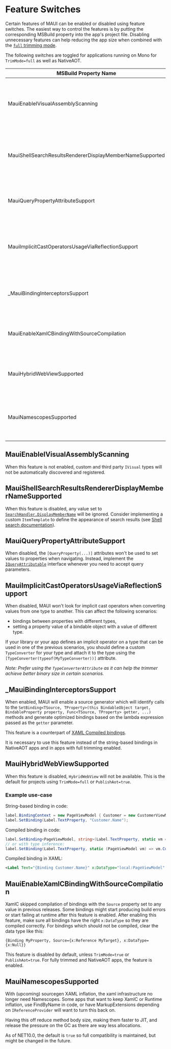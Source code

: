 # Feature Switches

Certain features of MAUI can be enabled or disabled using feature switches. The easiest way to control the features is by putting the corresponding MSBuild property into the app's project file. Disabling unnecessary features can help reducing the app size when combined with the [`full` trimming mode](https://learn.microsoft.com/dotnet/core/deploying/trimming/trimming-options).

The following switches are toggled for applications running on Mono for `TrimMode=full` as well as NativeAOT.

| MSBuild Property Name | AppContext Setting | Description |
|-|-|-|
| MauiEnableIVisualAssemblyScanning | Microsoft.Maui.RuntimeFeature.IsIVisualAssemblyScanningEnabled | When enabled, MAUI will scan assemblies for types implementing `IVisual` and for `[assembly: Visual(...)]` attributes and register these types. |
| MauiShellSearchResultsRendererDisplayMemberNameSupported | Microsoft.Maui.RuntimeFeature.IsShellSearchResultsRendererDisplayMemberNameSupported | When disabled, it is necessary to always set `ItemTemplate` of any `SearchHandler`. Displaying search results through `DisplayMemberName` will not work. |
| MauiQueryPropertyAttributeSupport | Microsoft.Maui.RuntimeFeature.IsQueryPropertyAttributeSupported | When disabled, the `[QueryProperty(...)]` attributes won't be used to set values to properties when navigating. |
| MauiImplicitCastOperatorsUsageViaReflectionSupport | Microsoft.Maui.RuntimeFeature.IsImplicitCastOperatorsUsageViaReflectionSupported | When disabled, MAUI won't look for implicit cast operators when converting values from one type to another. This feature is not trim-compatible. |
| _MauiBindingInterceptorsSupport | Microsoft.Maui.RuntimeFeature.AreBindingInterceptorsSupported | When disabled, MAUI won't intercept any calls to `SetBinding` methods and try to compile them. Enabled by default. |
| MauiEnableXamlCBindingWithSourceCompilation | Microsoft.Maui.RuntimeFeature.XamlCBindingWithSourceCompilationEnabled | When enabled, MAUI will compile all bindings, including those where the `Source` property is used. |
| MauiHybridWebViewSupported | Microsoft.Maui.RuntimeFeature.IsHybridWebViewSupported | Enables HybridWebView, which makes use of dynamic System.Text.Json serialization features |
| MauiNamescopesSupported | Microsoft.Maui.RuntimeFeature.AreNamescopesSupported | Enable supprot for Namescopes, FindByName if the application uses it, or to keep supporting runtime and XamlC XAML inflators |

## MauiEnableIVisualAssemblyScanning

When this feature is not enabled, custom and third party `IVisual` types will not be automatically discovered and registered.

## MauiShellSearchResultsRendererDisplayMemberNameSupported

When this feature is disabled, any value set to [`SearchHandler.DisplayMemberName`](https://learn.microsoft.com/dotnet/api/microsoft.maui.controls.searchhandler.displaymembername) will be ignored. Consider implementing a custom `ItemTemplate` to define the appearance of search results (see [Shell search documentation](https://learn.microsoft.com/dotnet/maui/fundamentals/shell/search#define-search-results-item-appearance)).

## MauiQueryPropertyAttributeSupport

When disabled, the `[QueryProperty(...)]` attributes won't be used to set values to properties when navigating. Instead, implement the [`IQueryAttributable`](https://learn.microsoft.com/en-us/dotnet/maui/fundamentals/shell/navigation#process-navigation-data-using-a-single-method) interface whenever you need to accept query parameters.

## MauiImplicitCastOperatorsUsageViaReflectionSupport

When disabled, MAUI won't look for implicit cast operators when converting values from one type to another. This can affect the following scenarios:
- bindings between properties with different types,
- setting a property value of a bindable object with a value of different type.

If your library or your app defines an implicit operator on a type that can be used in one of the previous scenarios, you should define a custom `TypeConverter` for your type and attach it to the type using the `[TypeConverter(typeof(MyTypeConverter))]` attribute.

_Note: Prefer using the `TypeConverterAttribute` as it can help the trimmer achieve better binary size in certain scenarios._

## _MauiBindingInterceptorsSupport

When enabled, MAUI will enable a source generator which will identify calls to the `SetBinding<TSource, TProperty>(this BindableObject target, BindableProperty property, Func<TSource, TProperty> getter, ...)` methods and generate optimized bindings based on the lambda expression passed as the `getter` parameter.

This feature is a counterpart of [XAML Compiled bindings](https://learn.microsoft.com/dotnet/maui/fundamentals/data-binding/compiled-bindings).

It is necessary to use this feature instead of the string-based bindings in NativeAOT apps and in apps with full trimming enabled.

## MauiHybridWebViewSupported

When this feature is disabled, `HybridWebView` will not be available. This is the default for projects using `TrimMode=full` or `PublishAot=true`.

### Example use-case

String-based binding in code:
```c#
label.BindingContext = new PageViewModel { Customer = new CustomerViewModel { Name = "John" } };
label.SetBinding(Label.TextProperty, "Customer.Name");
```

Compiled binding in code:
```csharp
label.SetBinding<PageViewModel, string>(Label.TextProperty, static vm => vm.Customer.Name);
// or with type inference:
label.SetBinding(Label.TextProperty, static (PageViewModel vm) => vm.Customer.Name);
```

Compiled binding in XAML:
```xml
<Label Text="{Binding Customer.Name}" x:DataType="local:PageViewModel" />
```

## MauiEnableXamlCBindingWithSourceCompilation

XamlC skipped compilation of bindings with the `Source` property set to any value in previous releases. Some bindings might start producing build errors or start failing at runtime after this feature is enabled. After enabling this feature, make sure all bindings have the right `x:DataType` so they are compiled correctly. For bindings which should not be compiled, clear the data type like this:
```
{Binding MyProperty, Source={x:Reference MyTarget}, x:DataType={x:Null}}
```

This feature is disabled by default, unless `TrimMode=true` or `PublishAot=true`. For fully trimmed and NativeAOT apps, the feature is enabled.

## MauiNamescopesSupported

With (upcoming) sourcegen XAML inflation, the xaml infrastructure no longer need Namescopes. Some apps that want to keep XamlC or Runtime inflation, use FindByName in code, or have MarkupExtensions depending on `IReferenceProvider` will want to turn this back on.

Having this off reduce method body size, making them faster to JIT, and release the pressure on the GC as there are way less allocations.

As of NET10.0, the default is `true` so full compatibility is maintained, but might be changed in the future.